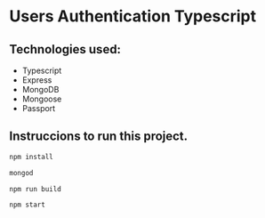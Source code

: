 # Users Authentication Typescript

## Technologies used:

- Typescript
- Express
- MongoDB
- Mongoose
- Passport

## Instruccions to run this project.

```javascript
npm install
```

```javascript
mongod
```

```javascript
npm run build
```

```javascript
npm start
```
